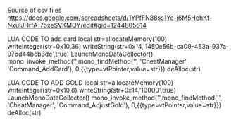 Source of csv files 
https://docs.google.com/spreadsheets/d/1YPfFN88ss1Ye-j6M5HehKf-NxuIJHrfA-75xeSVKMQY/edit#gid=1244805614

LUA CODE TO add card
local str=allocateMemory(100)
writeInteger(str+0x10,36)
writeString(str+0x14,'1450e56b-ca09-453a-937a-97bd44bcb3de',true)
LaunchMonoDataCollector()
mono_invoke_method('',mono_findMethod('', 'CheatManager', 'Command_AddCard'), 0,{{type=vtPointer,value=str}})
deAlloc(str)

LUA CODE TO ADD GOLD
local str=allocateMemory(100)
writeInteger(str+0x10,8)
writeString(str+0x14,'10000',true)
LaunchMonoDataCollector()
mono_invoke_method('',mono_findMethod('', 'CheatManager', 'Command_AdjustGold'), 0,{{type=vtPointer,value=str}})
deAlloc(str)